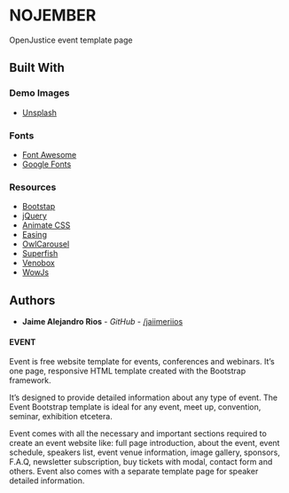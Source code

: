 # NOJEMBER
OpenJustice event template page

## Built With

### Demo Images

* [Unsplash](https://unsplash.com)

### Fonts

* [Font Awesome](https://fontawesome.com)
* [Google Fonts](http://www.google.com/fonts)

### Resources

* [Bootstap](https://getbootstrap.com)
* [jQuery](https://jquery.com)
* [Animate CSS](http://daneden.github.io/animate.css/)
* [Easing](https://jqueryui.com/easing/)
* [OwlCarousel](https://owlcarousel2.github.io/OwlCarousel2/)
* [Superfish](https://superfish.joelbirch.co/)
* [Venobox](http://veno.es/venobox/)
* [WowJs](https://wowjs.uk)

## Authors

* **Jaime Alejandro Rios** - *GitHub* - [/jaiimeriios](https://github.com/jaiimeriios)


#### EVENT

Event is free website template for events, conferences and webinars. It’s one page, responsive HTML template created with the Bootstrap framework.

It’s designed to provide detailed information about any type of event. The Event Bootstrap template is ideal for any event, meet up, convention, seminar, exhibition etcetera.

Event comes with all the necessary and important sections required to create an event website like: full page introduction, about the event, event schedule, speakers list, event venue information, image gallery, sponsors, F.A.Q, newsletter subscription, buy tickets with modal, contact form and others. Event also comes with a separate template page for speaker detailed information.
